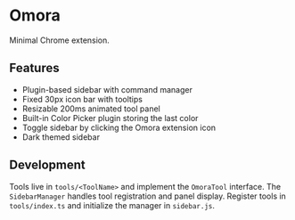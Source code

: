 # Omora

Minimal Chrome extension.

## Features

- Plugin-based sidebar with command manager
- Fixed 30px icon bar with tooltips
- Resizable 200ms animated tool panel
- Built-in Color Picker plugin storing the last color
- Toggle sidebar by clicking the Omora extension icon
- Dark themed sidebar

## Development

Tools live in `tools/<ToolName>` and implement the `OmoraTool` interface. The `SidebarManager` handles tool registration and panel display. Register tools in `tools/index.ts` and initialize the manager in `sidebar.js`.
